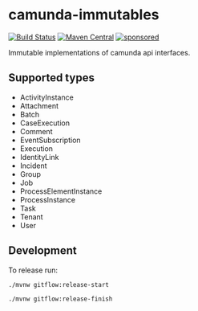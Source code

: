 # camunda-immutables

[![Build Status](https://github.com/holunda-io/camunda-commons-immutables/workflows/Development%20branches/badge.svg)](https://github.com/holunda-io/camunda-commons-immutables/actions)
[![Maven Central](https://maven-badges.herokuapp.com/maven-central/io.holunda.commons/camunda-commons-immutables/badge.svg)](https://maven-badges.herokuapp.com/maven-central/io.holunda.commons/camunda-commons-immutables)
[![sponsored](https://img.shields.io/badge/sponsoredBy-Holisticon-RED.svg)](https://holisticon.de/)

Immutable implementations of camunda api interfaces.

## Supported types

* ActivityInstance
* Attachment
* Batch
* CaseExecution
* Comment
* EventSubscription
* Execution
* IdentityLink
* Incident
* Group
* Job
* ProcessElementInstance
* ProcessInstance
* Task
* Tenant
* User

## Development

To release run:

`./mvnw gitflow:release-start`

`./mvnw gitflow:release-finish`

